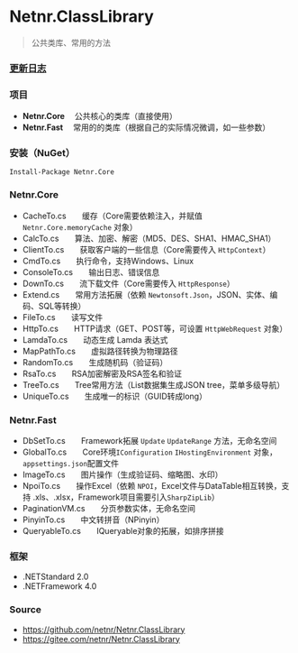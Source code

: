 # Netnr.ClassLibrary
> 公共类库、常用的方法

### [更新日志](CHANGELOG.md)

### 项目
-  **Netnr.Core** 　公共核心的类库（直接使用）
-  **Netnr.Fast** 　常用的的类库（根据自己的实际情况微调，如一些参数）

### 安装（NuGet）
```
Install-Package Netnr.Core
```

### Netnr.Core
- CacheTo.cs　　缓存（Core需要依赖注入，并赋值 `Netnr.Core.memoryCache` 对象）
- CalcTo.cs　　算法、加密、解密（MD5、DES、SHA1、HMAC_SHA1）
- ClientTo.cs　　获取客户端的一些信息（Core需要传入 `HttpContext`）
- CmdTo.cs　　执行命令，支持Windows、Linux
- ConsoleTo.cs　　输出日志、错误信息
- DownTo.cs　　流下载文件（Core需要传入 `HttpResponse`）
- Extend.cs　　常用方法拓展（依赖 `Newtonsoft.Json`，JSON、实体、编码、SQL等转换）
- FileTo.cs　　读写文件
- HttpTo.cs　　HTTP请求（GET、POST等，可设置 `HttpWebRequest` 对象）
- LamdaTo.cs　　动态生成 Lamda 表达式
- MapPathTo.cs　　虚拟路径转换为物理路径
- RandomTo.cs　　生成随机码（验证码）
- RsaTo.cs　　RSA加密解密及RSA签名和验证
- TreeTo.cs　　Tree常用方法（List数据集生成JSON tree，菜单多级导航）
- UniqueTo.cs　　生成唯一的标识（GUID转成long）

### Netnr.Fast
- DbSetTo.cs　　Framework拓展 `Update` `UpdateRange` 方法，无命名空间
- GlobalTo.cs　　Core环境`IConfiguration` `IHostingEnvironment` 对象，`appsettings.json`配置文件
- ImageTo.cs　　图片操作（生成验证码、缩略图、水印）
- NpoiTo.cs　　操作Excel（依赖 `NPOI`，Excel文件与DataTable相互转换，支持 .xls、.xlsx，Framework项目需要引入`SharpZipLib`）
- PaginationVM.cs　　分页参数实体，无命名空间
- PinyinTo.cs　　中文转拼音（NPinyin）
- QueryableTo.cs　　IQueryable对象的拓展，如排序拼接


### 框架
- .NETStandard 2.0
- .NETFramework 4.0

### Source
- <https://github.com/netnr/Netnr.ClassLibrary>
- <https://gitee.com/netnr/Netnr.ClassLibrary>
